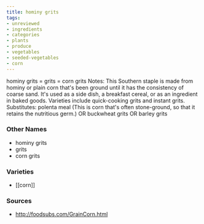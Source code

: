 ```yaml
---
title: hominy grits
tags:
- unreviewed
- ingredients
- categories
- plants
- produce
- vegetables
- seeded-vegetables
- corn
---
```

hominy grits = grits = corn grits Notes: This Southern staple is made from hominy or plain corn that's been ground until it has the consistency of coarse sand. It's used as a side dish, a breakfast cereal, or as an ingredient in baked goods. Varieties include quick-cooking grits and instant grits. Substitutes: polenta meal (This is corn that's often stone-ground, so that it retains the nutritious germ.) OR buckwheat grits OR barley grits

### Other Names

* hominy grits
* grits
* corn grits

### Varieties

* [[corn]]

### Sources
* http://foodsubs.com/GrainCorn.html
